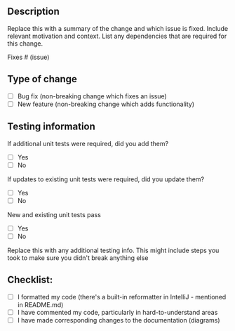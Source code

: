 ## Description

Replace this with a summary of the change and which issue is fixed. Include relevant motivation and context. List any dependencies that are required for this change.

Fixes # (issue)

## Type of change

- [ ] Bug fix (non-breaking change which fixes an issue)
- [ ] New feature (non-breaking change which adds functionality)

## Testing information

If additional unit tests were required, did you add them?
- [ ] Yes
- [ ] No

If updates to existing unit tests were required, did you update them?
- [ ] Yes
- [ ] No

New and existing unit tests pass
- [ ] Yes
- [ ] No

Replace this with any additional testing info. This might include steps you took to make sure you didn't break anything else

## Checklist:

- [ ] I formatted my code (there's a built-in reformatter in IntelliJ - mentioned in README.md)
- [ ] I have commented my code, particularly in hard-to-understand areas
- [ ] I have made corresponding changes to the documentation (diagrams)
